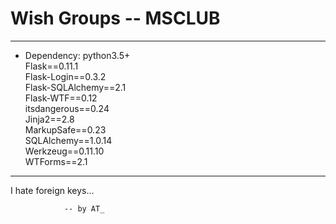 # Wish Groups -- MSCLUB #

---
* Dependency:
	python3.5+  
	Flask==0.11.1  
	Flask-Login==0.3.2  
	Flask-SQLAlchemy==2.1  
	Flask-WTF==0.12  
	itsdangerous==0.24  
	Jinja2==2.8  
	MarkupSafe==0.23  
	SQLAlchemy==1.0.14  
	Werkzeug==0.11.10  
	WTForms==2.1  

---

I hate foreign keys...

				-- by AT_
